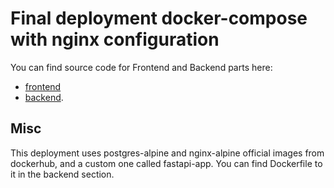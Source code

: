 # Final deployment docker-compose with nginx configuration

You can find source code for Frontend and Backend parts here:
* [frontend](https://github.com/ToTHXaT/Practice-blog-frontend.git)
* [backend](https://github.com/ToTHXaT/Practice-blog-backend.git).

## Misc

This deployment uses postgres-alpine and nginx-alpine official images from dockerhub, and a custom one called fastapi-app. You can find Dockerfile to it in the backend section.
